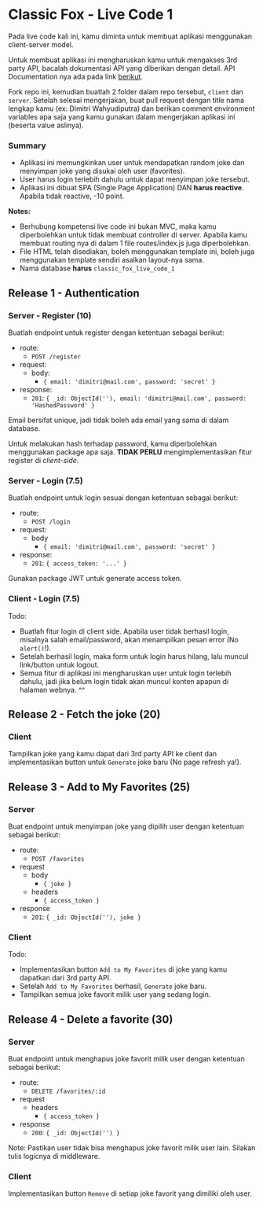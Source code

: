 # Classic Fox - Live Code 1

Pada live code kali ini, kamu diminta untuk membuat aplikasi
menggunakan client-server model.

Untuk membuat aplikasi ini mengharuskan kamu untuk mengakses 3rd party
API, bacalah dokumentasi API yang diberikan dengan detail. API
Documentation nya ada pada link [berikut](https://icanhazdadjoke.com/api).

Fork repo ini, kemudian buatlah 2 folder dalam repo tersebut, `client`
dan `server`. Setelah selesai mengerjakan, buat pull request dengan title nama
lengkap kamu (ex: Dimitri Wahyudiputra) dan berikan comment
environment variables apa saja yang kamu gunakan dalam mengerjakan
aplikasi ini (beserta value aslinya).

### Summary

- Aplikasi ini memungkinkan user untuk mendapatkan random joke dan menyimpan
  joke yang disukai oleh user (favorites).
- User harus login terlebih dahulu untuk dapat menyimpan joke
  tersebut.
- Aplikasi ini dibuat SPA (Single Page Application) DAN **harus
  reactive**. Apabila tidak reactive, -10 point.

**Notes:**

- Berhubung kompetensi live code ini bukan MVC, maka kamu
  diperbolehkan untuk tidak membuat controller di server. Apabila kamu
  membuat routing nya di dalam 1 file routes/index.js juga diperbolehkan.
- File HTML telah disediakan, boleh menggunakan template ini, boleh juga
  menggunakan template sendiri asalkan layout-nya sama.
- Nama database **harus** `classic_fox_live_code_1`

## Release 1 - Authentication

### Server - Register (10)

Buatlah endpoint untuk register dengan ketentuan sebagai berikut:

- route:
  - `POST /register`
- request:
  - body:
    - `{ email: 'dimitri@mail.com', password: 'secret' }`
- response:
  - `201`: `{ _id: ObjectId(''), email: 'dimitri@mail.com', password: 'HashedPassword' }`

Email bersifat unique, jadi tidak boleh ada email yang sama
di dalam database.

Untuk melakukan hash terhadap password, kamu diperbolehkan menggunakan
package apa saja. **TIDAK PERLU** mengimplementasikan fitur register di
_client-side_.

### Server - Login (7.5)

Buatlah endpoint untuk login sesuai dengan ketentuan sebagai berikut:

- route:
  - `POST /login`
- request:
  - body
    - `{ email: 'dimitri@mail.com', password: 'secret' }`
- response:
  - `201`: `{ access_token: '...' }`

Gunakan package JWT untuk generate access token.

### Client - Login (7.5)

Todo:

- Buatlah fitur login di client side. Apabila user tidak berhasil
  login, misalnya salah email/password, akan menampilkan pesan error (No
  `alert()`!).
- Setelah berhasil login, maka form untuk login harus hilang, lalu
  muncul link/button untuk logout.
- Semua fitur di aplikasi ini mengharuskan user untuk login terlebih
  dahulu, jadi jika belum login tidak akan muncul konten apapun di
  halaman webnya. ^^

## Release 2 - Fetch the joke (20)

### Client

Tampilkan joke yang kamu dapat dari 3rd party API ke client dan
implementasikan button untuk `Generate` joke baru (No page refresh ya!).

## Release 3 - Add to My Favorites (25)

### Server

Buat endpoint untuk menyimpan joke yang dipilih user dengan ketentuan
sebagai berikut:

- route:
  - `POST /favorites`
- request
  - body
    - `{ joke }`
  - headers
    - `{ access_token }`
- response
  - `201`: `{ _id: ObjectId(''), joke }`

### Client

Todo:

- Implementasikan button `Add to My Favorites` di joke yang kamu
  dapatkan dari 3rd party API.
- Setelah `Add to My Favorites` berhasil, `Generate` joke baru.
- Tampilkan semua joke favorit milik user yang sedang login.

## Release 4 - Delete a favorite (30)

### Server

Buat endpoint untuk menghapus joke favorit milik user dengan ketentuan
sebagai berikut:

- route:
  - `DELETE /favorites/:id`
- request
  - headers
    - `{ access_token }`
- response
  - `200`: `{ _id: ObjectId('') }`

Note: Pastikan user tidak bisa menghapus joke favorit milik user lain.
Silakan tulis logicnya di middleware.

### Client

Implementasikan button `Remove` di setiap joke favorit yang
dimiliki oleh user.
